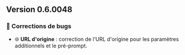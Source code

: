 ## Version 0.6.0048

### 🐛 Corrections de bugs

- 🌐 **URL d'origine** : correction de l'URL d'origine pour les paramètres additionnels et le pré-prompt.
